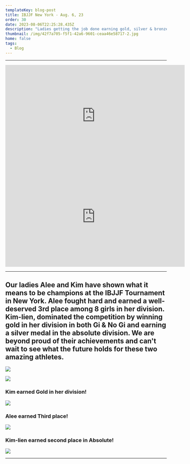 ```yaml
---
templateKey: blog-post
title: IBJJF New York - Aug. 6, 23
order: 30
date: 2023-08-06T22:25:28.435Z
description: "Ladies getting the job done earning gold, silver & bronze! "
thumbnail: /img/42f7a705-f5f1-42a6-9601-ceaa46e58717-2.jpg
home: false
tags:
  - Blog
---
```

- - -

<iframe width="560" height="315" src="https://www.youtube.com/embed/a8pw2o0zDe0?si=g1M2FPDPCWo8nTQC" title="YouTube video player" frameborder="0" allow="accelerometer; autoplay; clipboard-write; encrypted-media; gyroscope; picture-in-picture; web-share" allowfullscreen></iframe>

<iframe width="560" height="315" src="https://www.youtube.com/embed/I_UvHf06uz0?si=d4bXzKa_BEBs2XbL" title="YouTube video player" frameborder="0" allow="accelerometer; autoplay; clipboard-write; encrypted-media; gyroscope; picture-in-picture; web-share" allowfullscreen></iframe>

- - -

## Our ladies Alee and Kim have shown what it means to be champions at the IBJJF Tournament in New York. Alee fought hard and earned a well-deserved 3rd place among 8 girls in her division. Kim-lien, dominated the competition by winning gold in her division in both Gi & No Gi and earning a silver medal in the absolute division. We are beyond proud of their achievements and can't wait to see what the future holds for these two amazing athletes.



![](/img/img_2505.jpg)

![](/img/img_2009.jpeg)

### K﻿im earned Gold in her division!

![](/img/img_2504.jpg)

### A﻿lee earned Third place!

![](/img/whatsapp-image-2023-08-08-at-4.20.07-pm-2-.jpeg)

### K﻿im-lien earned second place in Absolute!

![](/img/img_2010.jpeg)

- - -